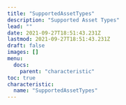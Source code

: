 ```yaml
---
title: "SupportedAssetTypes"
description: "Supported Asset Types"
lead: ""
date: 2021-09-27T18:51:43.231Z
lastmod: 2021-09-27T18:51:43.231Z
draft: false
images: []
menu:
  docs:
    parent: "characteristic"
toc: true
characteristic:
  name: "SupportedAssetTypes"
---
```

